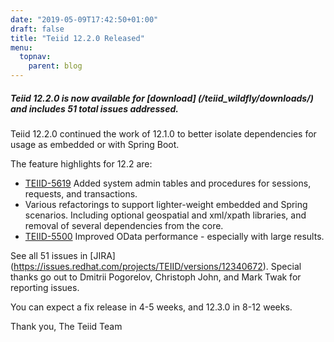 ```yaml
---
date: "2019-05-09T17:42:50+01:00"
draft: false
title: "Teiid 12.2.0 Released"
menu:
  topnav:
    parent: blog
---
```


##### Teiid 12.2.0 is now available for [download] (/teiid_wildfly/downloads/) and includes 51 total issues addressed.

<!--more-->

Teiid 12.2.0 continued the work of 12.1.0 to better isolate dependencies for usage as embedded or with Spring Boot.  

The feature highlights for 12.2 are:

<ul>
  <li><a href="https://issues.redhat.com/browse/TEIID-5619">TEIID-5619</a> Added system admin tables and procedures for sessions, requests, and transactions.</li>
  <li>Various refactorings to support lighter-weight embedded and Spring scenarios.  Including optional geospatial and xml/xpath libraries, and removal of several dependencies from the core.</li>
  <li><a href="https://issues.redhat.com/browse/TEIID-5500">TEIID-5500</a> Improved OData performance - especially with large results.</li>
</ul>

See all 51 issues in [JIRA] (https://issues.redhat.com/projects/TEIID/versions/12340672).  Special thanks go out to Dmitrii Pogorelov, Christoph John, and Mark Twak for reporting issues.

You can expect a fix release in 4-5 weeks, and 12.3.0 in 8-12 weeks.

Thank you, 
The Teiid Team